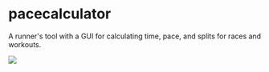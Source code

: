 # pacecalculator
A runner's tool with a GUI for calculating time, pace, and splits for races and workouts.

![](https://preview.ibb.co/bC4YRy/Screen_Shot_2018_07_22_at_2_01_36_PM.png)
